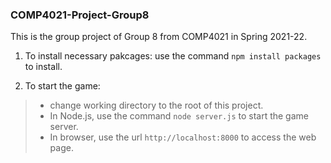 ### COMP4021-Project-Group8

This is the group project of Group 8 from COMP4021 in Spring 2021-22. 



1. To install necessary pakcages:
  use the command `npm install packages` to install.


2. To start the game: 
  > - change working directory to the root of this project.
  > - In Node.js, use the command `node server.js` to start the game server.
  > - In browser, use the url `http://localhost:8000` to access the web page.
